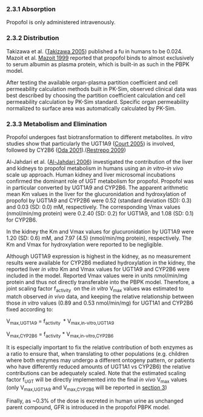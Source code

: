 ### 2.3.1 Absorption

Propofol is only administered intravenously.

### 2.3.2 Distribution

Takizawa et al. ([Takizawa 2005](#5-references)) published a fu in humans to be 0.024. Mazoit et al. [Mazoit 1999](#5-references) reported that propofol binds to almost exclusively to serum albumin as plasma protein, which is built-in as such in the PBPK model.

After testing the available organ-plasma partition coefficient and cell permeability calculation methods built in PK-Sim, observed clinical data was best described by choosing the partition coefficient calculation and cell permeability calculation by PK-Sim standard. Specific organ permeability normalized to surface area was automatically calculated by PK-Sim.

### 2.3.3 Metabolism and Elimination

Propofol undergoes fast biotransformation to different metabolites. *In vitro* studies show that particularly the UGT1A9 ([Court 2005](#5-references)) is involved, followed by CY2B6 ([Oda 2001](#5-references)).([Restrepo 2009](#5-references)) 

Al-Jahdari et al. ([Al-Jahdari 2006](#5-references)) investigated the contribution of the liver and kidneys to propofol metabolism in humans using an *in vitro–in vivo* scale up approach. Human kidney and liver microsomal incubations confirmed the dominant role of UGT metabolism for propofol. Propofol was in particular converted by UGT1A9 and CYP2B6. The apparent arithmetic mean Km values in the liver for the glucuronidation and hydroxylation of propofol by UGT1A9 and CYP2B6 were 0.52 (standard deviation (SD): 0.3) and 0.03 (SD: 0.0) mM, respectively. The corresponding Vmax values (nmol/min/mg protein) were 0.2.40 (SD: 0.2) for UGT1A9, and 1.08 (SD: 0.1) for CYP2B6. 

In the kidney the Km and Vmax values for glucuronidation by UGT1A9 were 1.20 (SD: 0.6) mM, and 7.97 (4.5) (nmol/min/mg protein), respectively. The Km and Vmax for hydroxylation were reported to be negligible. 

Although UGT1A9 expression is highest in the kidney, as no measurement results were available for CYP2B6 mediated hydroxylation in the kidney, the reported liver *in vitro* Km and Vmax values for UGT1A9 and CYP2B6 were included in the model. Reported Vmax values were in units nmol/min/mg protein and thus not directly transferable into the PBPK model. Therefore, a joint scaling factor f<sub>activity </sub> on the *in vitro* V<sub>max</sub> values was estimated to match observed *in vivo* data, and keeping the relative relationship between those *in vitro* values (0.89 and 0.53 nmol/min/mg) for UGT1A1 and CYP2B6 fixed according to:

V<sub>max,UGT1A9</sub> = f<sub>activity </sub> *  V<sub>max,in-vitro,UGT1A9</sub>

V<sub>max,CYP2B6</sub> = f<sub>activity</sub> * V<sub>max,in-vitro,CYP2B6</sub>

It is especially important to fix the relative contribution of both enzymes as a ratio to ensure that, when translating to other populations (e.g. children where both enzymes may undergo a different ontogeny pattern, or patients who have differently reduced amounts of UGT1A1 vs CYP2B6) the relative contributions can be adequately scaled. 
Note that the estimated scaling factor f<sub>UGT</sub> will be directly implemented into the final *in vivo* V<sub>max</sub> values (only V<sub>max,UGT1A9</sub> and V<sub>max,CYP2B6</sub> will be reported in [section 3](#3-results-and-discussion))

Finally, as ~0.3% of the dose is excreted in human urine as unchanged parent compound, GFR is introduced in the propofol PBPK model.
